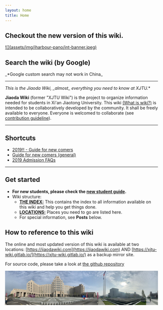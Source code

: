 ```yaml
---
layout: home
title: Home
---
```

## Checkout the new version of this wiki. 
<a href="https://int.jiaodawiki.com">
![](assets/img/iharbour-pano/int-banner.jpeg)
</a>

## Search the wiki (by Google)
<script async src="https://cse.google.com/cse.js?cx=000245031814142933815:alqk4xr94xv"></script>
<div class="gcse-search"></div>
_*Google custom search may not work in China_

---

**This is the Jiaoda Wiki, _almost*_ everything you need to know at XJTU.**

**Jiaoda Wiki** (former "XJTU Wiki") is the project to organize information needed for students in Xi'an Jiaotong University. This wiki [(What is wiki?)](https://en.wikipedia.org/wiki/Wiki) is intended to be collaboratively developed by the community. It shall be freely available to everyone. Everyone is welcomed to collaborate (see [contribution guideline](/about/)).

---

## Shortcuts
* [2019!! - Guide for new comers](/guidelines/2019-new-comers)
* [Guide for new comers (general)](/guidelines/new-comers)
* [2019 Admission FAQs](/guidelines/2019-admission-faq)

---

## Get started
* **For new students, please check the [new student guide](/guidelines/new-comers).**
* Wiki structure:
  * [**THE INDEX:**](/the-index) This contains the index to all information available on this wiki and help you get things done.
  * [**LOCATIONS:**](/locations) Places you need to go are listed here.
  * For special information, see **Posts** below.

## How to reference to this wiki
The online and most updated version of this wiki is available at two locations: [https://jiaodawiki.com](https://jiaodawiki.com) AND [https://xjtu-wiki.gitlab.io/](https://xjtu-wiki.gitlab.io/) as a backup mirror site.

For source code, please take a look at [the github repository](https://github.com/xjtu-wiki/xjtu-wiki.github.io)

![](/assets/img/iharbour-pano/iharbour-cover.jpg)